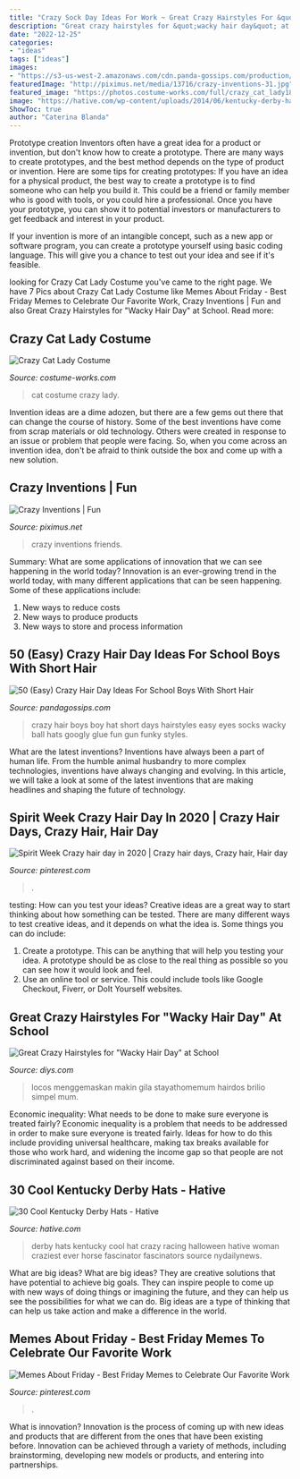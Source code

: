 ```yaml
---
title: "Crazy Sock Day Ideas For Work ~ Great Crazy Hairstyles For &quot;wacky Hair Day&quot; At School"
description: "Great crazy hairstyles for &quot;wacky hair day&quot; at school"
date: "2022-12-25"
categories:
- "ideas"
tags: ["ideas"]
images:
- "https://s3-us-west-2.amazonaws.com/cdn.panda-gossips.com/production/imgs/images/000/009/163/original.jpg?1530774458"
featuredImage: "http://piximus.net/media/13716/crazy-inventions-31.jpg"
featured_image: "https://photos.costume-works.com/full/crazy_cat_lady18.jpg"
image: "https://hative.com/wp-content/uploads/2014/06/kentucky-derby-hats/6-kentucky-derby-hats.jpg"
ShowToc: true
author: "Caterina Blanda"
---
```



Prototype creation
Inventors often have a great idea for a product or invention, but don't know how to create a prototype. There are many ways to create prototypes, and the best method depends on the type of product or invention. Here are some tips for creating prototypes:
If you have an idea for a physical product, the best way to create a prototype is to find someone who can help you build it. This could be a friend or family member who is good with tools, or you could hire a professional. Once you have your prototype, you can show it to potential investors or manufacturers to get feedback and interest in your product.

If your invention is more of an intangible concept, such as a new app or software program, you can create a prototype yourself using basic coding language. This will give you a chance to test out your idea and see if it's feasible.

	

		
looking for Crazy Cat Lady Costume you've came to the right page. We have 7 Pics about Crazy Cat Lady Costume like Memes About Friday - Best Friday Memes to Celebrate Our Favorite Work, Crazy Inventions | Fun and also Great Crazy Hairstyles for &quot;Wacky Hair Day&quot; at School. Read more:
		
    
## Crazy Cat Lady Costume

<img loading=lazy src="https://photos.costume-works.com/full/crazy_cat_lady18.jpg" onerror="this.onerror=null;this.src='https://tse4.mm.bing.net/th?id=OIP.DVXB04OfEpMlpZrVW5qFzwHaMS&amp;pid=15.1';" alt="Crazy Cat Lady Costume">

_Source: costume-works.com_

>cat costume crazy lady. 

	

Invention ideas are a dime adozen, but there are a few gems out there that can change the course of history. Some of the best inventions have come from scrap materials or old technology. Others were created in response to an issue or problem that people were facing. So, when you come across an invention idea, don't be afraid to think outside the box and come up with a new solution.

    
## Crazy Inventions | Fun

<img loading=lazy src="http://piximus.net/media/13716/crazy-inventions-31.jpg" onerror="this.onerror=null;this.src='https://tse2.mm.bing.net/th?id=OIP.yRhRff0SBb8ssCRT_lA-RwAAAA&amp;pid=15.1';" alt="Crazy Inventions | Fun">

_Source: piximus.net_

>crazy inventions friends. 

	

Summary: What are some applications of innovation that we can see happening in the world today?
Innovation is an ever-growing trend in the world today, with many different applications that can be seen happening. Some of these applications include: 
1. New ways to reduce costs 
2. New ways to produce products 
3. New ways to store and process information 

    
## 50 (Easy) Crazy Hair Day Ideas For School Boys With Short Hair

<img loading=lazy src="https://s3-us-west-2.amazonaws.com/cdn.panda-gossips.com/production/imgs/images/000/009/163/original.jpg?1530774458" onerror="this.onerror=null;this.src='https://tse3.mm.bing.net/th?id=OIP.IC4HhBNxKsvAZC9g9syYLAHaNI&amp;pid=15.1';" alt="50 (Easy) Crazy Hair Day Ideas For School Boys With Short Hair">

_Source: pandagossips.com_

>crazy hair boys boy hat short days hairstyles easy eyes socks wacky ball hats googly glue fun gun funky styles. 

	

What are the latest inventions?
Inventions have always been a part of human life. From the humble animal husbandry to more complex technologies, inventions have always changing and evolving. In this article, we will take a look at some of the latest inventions that are making headlines and shaping the future of technology.

    
## Spirit Week Crazy Hair Day In 2020 | Crazy Hair Days, Crazy Hair, Hair Day

<img loading=lazy src="https://i.pinimg.com/736x/69/ac/54/69ac5490691b28ac859e423ec6c28ae3.jpg" onerror="this.onerror=null;this.src='https://tse1.mm.bing.net/th?id=OIP.LyHMJOA4zUt69BnBEXk5RAHaJ3&amp;pid=15.1';" alt="Spirit Week Crazy hair day in 2020 | Crazy hair days, Crazy hair, Hair day">

_Source: pinterest.com_

>. 

	

testing: How can you test your ideas?
Creative ideas are a great way to start thinking about how something can be tested. There are many different ways to test creative ideas, and it depends on what the idea is. Some things you can do include:
1. Create a prototype. This can be anything that will help you testing your idea. A prototype should be as close to the real thing as possible so you can see how it would look and feel.
2. Use an online tool or service. This could include tools like Google Checkout, Fiverr, or DoIt Yourself websites.

    
## Great Crazy Hairstyles For &quot;Wacky Hair Day&quot; At School

<img loading=lazy src="https://cdn.diys.com/wp-content/uploads/2016/01/zipper-hair.jpg" onerror="this.onerror=null;this.src='https://tse4.mm.bing.net/th?id=OIP.h7crGhlbHoFvpToeY3bbKgHaJ4&amp;pid=15.1';" alt="Great Crazy Hairstyles for &quot;Wacky Hair Day&quot; at School">

_Source: diys.com_

>locos menggemaskan makin gila stayathomemum hairdos brilio simpel mum. 

	

Economic inequality: What needs to be done to make sure everyone is treated fairly?
Economic inequality is a problem that needs to be addressed in order to make sure everyone is treated fairly. Ideas for how to do this include providing universal healthcare, making tax breaks available for those who work hard, and widening the income gap so that people are not discriminated against based on their income.

    
## 30 Cool Kentucky Derby Hats - Hative

<img loading=lazy src="https://hative.com/wp-content/uploads/2014/06/kentucky-derby-hats/6-kentucky-derby-hats.jpg" onerror="this.onerror=null;this.src='https://tse2.mm.bing.net/th?id=OIP.XSImoWdsf1IdZriit57ZswHaKW&amp;pid=15.1';" alt="30 Cool Kentucky Derby Hats - Hative">

_Source: hative.com_

>derby hats kentucky cool hat crazy racing halloween hative woman craziest ever horse fascinator fascinators source nydailynews. 

	

What are big ideas?
What are big ideas? They are creative solutions that have potential to achieve big goals. They can inspire people to come up with new ways of doing things or imagining the future, and they can help us see the possibilities for what we can do. Big ideas are a type of thinking that can help us take action and make a difference in the world.

    
## Memes About Friday - Best Friday Memes To Celebrate Our Favorite Work

<img loading=lazy src="https://i.pinimg.com/736x/04/5a/67/045a672b9d7cda793c3a62a88ad41918.jpg" onerror="this.onerror=null;this.src='https://tse3.mm.bing.net/th?id=OIP.eJPX-G45UKVYnkxR-oU_awHaJn&amp;pid=15.1';" alt="Memes About Friday - Best Friday Memes to Celebrate Our Favorite Work">

_Source: pinterest.com_

>. 

	

What is innovation?
Innovation is the process of coming up with new ideas and products that are different from the ones that have been existing before. Innovation can be achieved through a variety of methods, including brainstorming, developing new models or products, and entering into partnerships.

